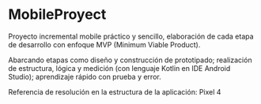 # MobileProyect

Proyecto incremental mobile práctico y sencillo, elaboración de cada etapa de desarrollo con enfoque MVP (Minimum Viable Product).

Abarcando etapas como diseño y construcción de prototipado; realización de estructura, lógica y medición (con lenguaje Kotlin en IDE Android Studio); aprendizaje rápido con prueba y error.

Referencia de resolución en la estructura de la aplicación: Pixel 4
